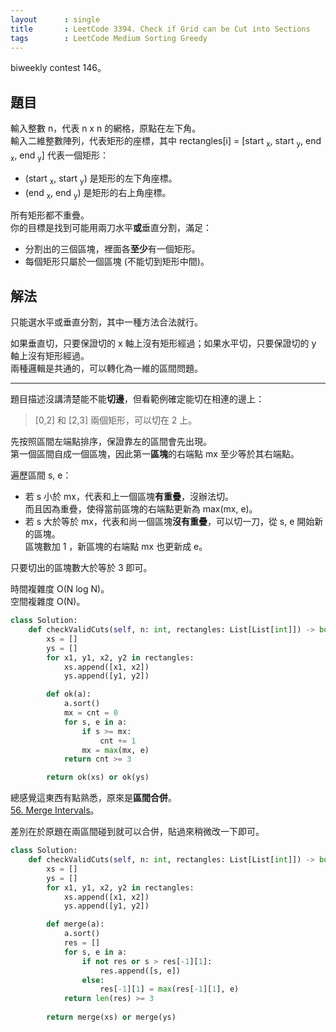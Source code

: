 ```yaml
---
layout      : single
title       : LeetCode 3394. Check if Grid can be Cut into Sections
tags        : LeetCode Medium Sorting Greedy
---
```

biweekly contest 146。

## 題目

輸入整數 n，代表 n x n 的網格，原點在左下角。  
輸入二維整數陣列，代表矩形的座標，其中 rectangles[i] = [start <sub>x</sub>, start <sub>y</sub>, end <sub>x</sub>, end <sub>y</sub>] 代表一個矩形：  

- (start <sub>x</sub>, start <sub>y</sub>) 是矩形的左下角座標。  
- (end <sub>x</sub>, end <sub>y</sub>) 是矩形的右上角座標。  

所有矩形都不重疊。  
你的目標是找到可能用兩刀水平**或**垂直分割，滿足：  

- 分割出的三個區塊，裡面各**至少**有一個矩形。  
- 每個矩形只屬於一個區塊 (不能切到矩形中間)。  

## 解法

只能選水平或垂直分割，其中一種方法合法就行。  

如果垂直切，只要保證切的 x 軸上沒有矩形經過；如果水平切，只要保證切的 y 軸上沒有矩形經過。  
兩種邏輯是共通的，可以轉化為一維的區間問題。  

---

題目描述沒講清楚能不能**切邊**，但看範例確定能切在相連的邊上：  
> [0,2] 和 [2,3] 兩個矩形，可以切在 2 上。  

先按照區間左端點排序，保證靠左的區間會先出現。  
第一個區間自成一個區塊，因此第一**區塊**的右端點 mx 至少等於其右端點。  

遍歷區間 s, e：  

- 若 s 小於 mx，代表和上一個區塊**有重疊**，沒辦法切。  
    而且因為重疊，使得當前區塊的右端點更新為 max(mx, e)。  
- 若 s 大於等於 mx，代表和尚一個區塊**沒有重疊**，可以切一刀，從 s, e 開始新的區塊。  
    區塊數加 1 ，新區塊的右端點 mx 也更新成 e。  

只要切出的區塊數大於等於 3 即可。  

時間複雜度 O(N log N)。  
空間複雜度 O(N)。  

```python
class Solution:
    def checkValidCuts(self, n: int, rectangles: List[List[int]]) -> bool:
        xs = []
        ys = []
        for x1, y1, x2, y2 in rectangles:
            xs.append([x1, x2])
            ys.append([y1, y2])

        def ok(a):
            a.sort()
            mx = cnt = 0
            for s, e in a:
                if s >= mx:
                    cnt += 1
                mx = max(mx, e)
            return cnt >= 3

        return ok(xs) or ok(ys)
```

總感覺這東西有點熟悉，原來是**區間合併**。  
[56. Merge Intervals](https://leetcode.com/problems/merge-intervals/)。  

差別在於原題在兩區間碰到就可以合併，貼過來稍微改一下即可。  

```python
class Solution:
    def checkValidCuts(self, n: int, rectangles: List[List[int]]) -> bool:
        xs = []
        ys = []
        for x1, y1, x2, y2 in rectangles:
            xs.append([x1, x2])
            ys.append([y1, y2])

        def merge(a):
            a.sort()
            res = []
            for s, e in a:
                if not res or s > res[-1][1]:
                    res.append([s, e])
                else:
                    res[-1][1] = max(res[-1][1], e)
            return len(res) >= 3
                
        return merge(xs) or merge(ys)
```
